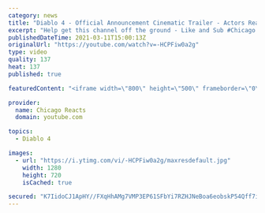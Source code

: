 ```yaml
---
category: news
title: "Diablo 4 - Official Announcement Cinematic Trailer - Actors React"
excerpt: "Help get this channel off the ground - Like and Sub #Chicago #Blind #React."
publishedDateTime: 2021-03-11T15:00:13Z
originalUrl: "https://youtube.com/watch?v=-HCPFiw0a2g"
type: video
quality: 137
heat: 137
published: true

featuredContent: "<iframe width=\"800\" height=\"500\" frameborder=\"0\" src=\"https://www.youtube.com/embed/-HCPFiw0a2g\" allow=\"accelerometer; autoplay; encrypted-media; gyroscope; picture-in-picture\" allowfullscreen></iframe>"

provider:
  name: Chicago Reacts
  domain: youtube.com

topics:
  - Diablo 4

images:
  - url: "https://i.ytimg.com/vi/-HCPFiw0a2g/maxresdefault.jpg"
    width: 1280
    height: 720
    isCached: true

secured: "K7IidoCJ1ApHY//FXqHhAMg7VMP3EP61SFbYi7RZHJNeBoa6eobskP54Qff7iiqqgxXA6AqzF+F0iKGk9xNOSo3KKzm47crJqx1SkOQwhx4dSFxPhkQ1vYlCxZB0WOnJ1Wa5uOk8n8T9dQcj7RL2rDQbRhfxVAPEfaXpdyBwVeP4sF2nxytN4odXCoYRTZNJALZOo6YGPcoN8sBFj/WULCqnrAkrUXxH+kP0e2XT5Ue9XGtx7aMIfU7GLhbb1RmTa9SOHb0maoIqPA1HybaK69Hwn+3938D2BVmAR1ce8ujh2+GkAFrPI/siJAPIt9p9oeDT9fHRSFq2JswJ3Oe+EudoSCh1EHbw6c78E7eaxKrUWgyi9kqnEHGaKIFMjCXNl0SQUM4G4UlYyjkdoagUvFtrrvRKvly58nRPT8Wmc8VZdmTPCKjuwhpjghT5dGY1;jys2eEFs76v+M1Kt+FPWGQ=="
---
```


